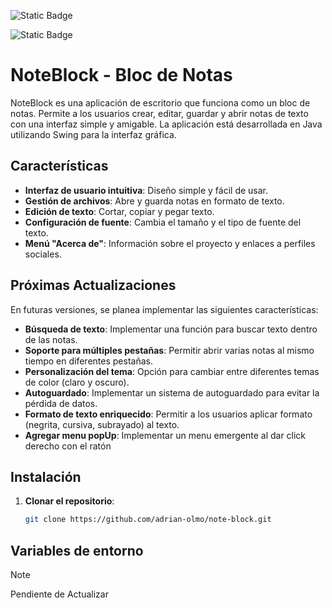 ![Static Badge](https://img.shields.io/badge/En%20Desarrollo-88ff4d?style=for-the-badge&label=Status&labelColor=black)

![Static Badge](https://img.shields.io/badge/Java-cc2900?style=for-the-badge&logo=Java&labelColor=black)

# NoteBlock - Bloc de Notas

NoteBlock es una aplicación de escritorio que funciona como un bloc de notas. Permite a los usuarios crear, editar, guardar y abrir notas de texto con una interfaz simple y amigable. La aplicación está desarrollada en Java utilizando Swing para la interfaz gráfica.

## Características

- **Interfaz de usuario intuitiva**: Diseño simple y fácil de usar.
- **Gestión de archivos**: Abre y guarda notas en formato de texto.
- **Edición de texto**: Cortar, copiar y pegar texto.
- **Configuración de fuente**: Cambia el tamaño y el tipo de fuente del texto.
- **Menú "Acerca de"**: Información sobre el proyecto y enlaces a perfiles sociales.

## Próximas Actualizaciones

En futuras versiones, se planea implementar las siguientes características:

- **Búsqueda de texto**: Implementar una función para buscar texto dentro de las notas.
- **Soporte para múltiples pestañas**: Permitir abrir varias notas al mismo tiempo en diferentes pestañas.
- **Personalización del tema**: Opción para cambiar entre diferentes temas de color (claro y oscuro).
- **Autoguardado**: Implementar un sistema de autoguardado para evitar la pérdida de datos.
- **Formato de texto enriquecido**: Permitir a los usuarios aplicar formato (negrita, cursiva, subrayado) al texto.
- **Agregar menu popUp**: Implementar un menu emergente al dar click derecho con el ratón


## Instalación

1. **Clonar el repositorio**:
   ```bash
   git clone https://github.com/adrian-olmo/note-block.git

## Variables de entorno
> [!NOTE]
> Pendiente de Actualizar
